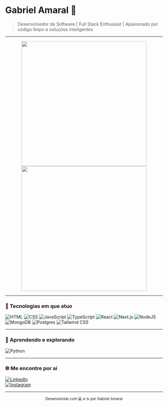 # Gabriel Amaral 🚀

> Desenvolvedor de Software | Full Stack Enthusiast | Apaixonado por código limpo e soluções inteligentes

---

<div align="center">
  <img src="https://github-readme-stats.vercel.app/api?username=Gaabriel22&show_icons=true&theme=radical" width="400" />
  <br />
  <img src="https://github-readme-stats.vercel.app/api/top-langs/?username=Gaabriel22&layout=compact&theme=radical" width="400" />
</div>



---

### 🚀 Tecnologias em que atuo

![HTML](https://img.shields.io/badge/HTML-%23E34F26.svg?logo=html5&logoColor=white)
![CSS](https://img.shields.io/badge/CSS-639?logo=css&logoColor=fff)
![JavaScript](https://img.shields.io/badge/JavaScript-F7DF1E?logo=javascript&logoColor=000)
![TypeScript](https://img.shields.io/badge/TypeScript-3178C6?logo=typescript&logoColor=fff)
![React](https://img.shields.io/badge/React-%2320232a.svg?logo=react&logoColor=%2361DAFB)
![Next.js](https://img.shields.io/badge/Next.js-black?logo=next.js&logoColor=white)
![NodeJS](https://img.shields.io/badge/Node.js-6DA55F?logo=node.js&logoColor=white)
![MongoDB](https://img.shields.io/badge/MongoDB-%234ea94b.svg?logo=mongodb&logoColor=white)
![Postgres](https://img.shields.io/badge/Postgres-%23316192.svg?logo=postgresql&logoColor=white)
![Tailwind CSS](https://img.shields.io/badge/Tailwind%20CSS-%2338B2AC.svg?logo=tailwind-css&logoColor=white)

---

### 🔭 Aprendendo e explorando

![Python](https://img.shields.io/badge/Python-3776AB?logo=python&logoColor=fff)

---

### 🌐 Me encontre por aí

[![LinkedIn](https://custom-icon-badges.demolab.com/badge/LinkedIn-0A66C2?logo=linkedin-white&logoColor=fff)](https://www.linkedin.com/in/gabrielamaral22/)  
[![Instagram](https://img.shields.io/badge/Instagram-%23E4405F.svg?logo=Instagram&logoColor=white)](https://www.instagram.com/gabrieel.amaraal/?theme=dark)

---

<div align="center">
  <sub>Desenvolvido com 💻 e ☕ por Gabriel Amaral</sub>
</div>
